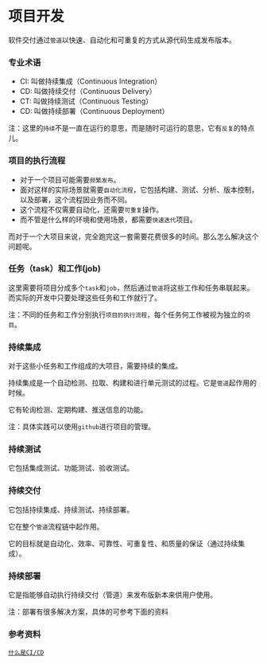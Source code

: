 # 项目开发

软件交付通过`管道`以快速、自动化和可重复的方式从源代码生成发布版本。

### 专业术语

* CI: 叫做持续集成（Continuous Integration）
* CD: 叫做持续交付（Continuous Delivery）
* CT: 叫做持续测试（Continuous Testing）
* CD: 叫做持续部署（Continuous Deployment）

注：这里的`持续`不是一直在运行的意思，而是随时可运行的意思，它有`反复`的特点儿。

### 项目的执行流程

* 对于一个项目可能需要`频繁发布`。
* 面对这样的实际场景就需要`自动化流程`，它包括构建、测试、分析、版本控制，以及部署，这个流程因业务而不同。
* 这个流程不仅需要自动化，还需要`可重复`操作。
* 而不管是什么样的环境和使用场景，都需要`快速迭代`项目。

而对于一个大项目来说，完全跑完这一套需要花费很多的时间。那么怎么解决这个问题呢。

### 任务（task）和工作(job)

这里需要将项目分成多个`task`和`job`，然后通过`管道`将这些工作和任务串联起来。而实际的开发中只要处理这些任务和工作就行了。

注：不同的任务和工作分别执行`项目的执行流程`，每个任务何工作被视为独立的`项目`。

### 持续集成

对于这些小任务和工作组成的大项目，需要持续的集成。

持续集成是一个自动检测、拉取、构建和进行单元测试的过程。它是`管道`起作用的时候。

它有轮询检测、定期构建、推送信息的功能。

注：具体实践可以使用`github`进行项目的管理。

### 持续测试

它包括集成测试、功能测试、验收测试。

### 持续交付

它包括持续集成、持续测试、持续部署。

它在整个`管道`流程链中起作用。

它的目标就是自动化、效率、可靠性、可重复性、和质量的保证（通过持续集成）。

### 持续部署

它是指能够自动执行持续交付（管道）来发布版新本来供用户使用。

注：部署有很多解决方案，具体的可参考下面的资料

### 参考资料

[` 什么是CI/CD `](https://linux.cn/article-9926-1.html)

